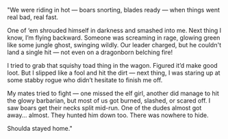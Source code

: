 "We were riding in hot — boars snorting, blades ready — when things went real bad, real fast.

One of ‘em shrouded himself in darkness and smashed into me. Next thing I know, I’m flying backward. Someone was screaming in rage, glowing green like some jungle ghost, swinging wildly. Our leader charged, but he couldn't land a single hit — not even on a dragonborn belching fire!

I tried to grab that squishy toad thing in the wagon. Figured it’d make good loot. But I slipped like a fool and hit the dirt — next thing, I was staring up at some stabby rogue who didn’t hesitate to finish me off.

My mates tried to fight — one missed the elf girl, another did manage to hit the glowy barbarian, but most of us got burned, slashed, or scared off. I saw boars get their necks split mid-run. One of the dudes almost got away... almost. They hunted him down too. There was nowhere to hide.

Shoulda stayed home."